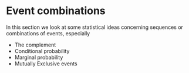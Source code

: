 # Event combinations

In this section we look at some statistical ideas concerning sequences or combinations of events, especially

* The complement
* Conditional probability
* Marginal probability
* Mutually Exclusive events